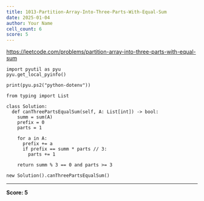 ```yaml
---
title: 1013-Partition-Array-Into-Three-Parts-With-Equal-Sum
date: 2025-01-04
author: Your Name
cell_count: 6
score: 5
---
```


https://leetcode.com/problems/partition-array-into-three-parts-with-equal-sum


```
import pyutil as pyu
pyu.get_local_pyinfo()
```


```
print(pyu.ps2("python-dotenv"))
```


```
from typing import List
```


```
class Solution:
  def canThreePartsEqualSum(self, A: List[int]) -> bool:
    summ = sum(A)
    prefix = 0
    parts = 1

    for a in A:
      prefix += a
      if prefix == summ * parts // 3:
        parts += 1

    return summ % 3 == 0 and parts >= 3
```


```
new Solution().canThreePartsEqualSum()
```


---
**Score: 5**